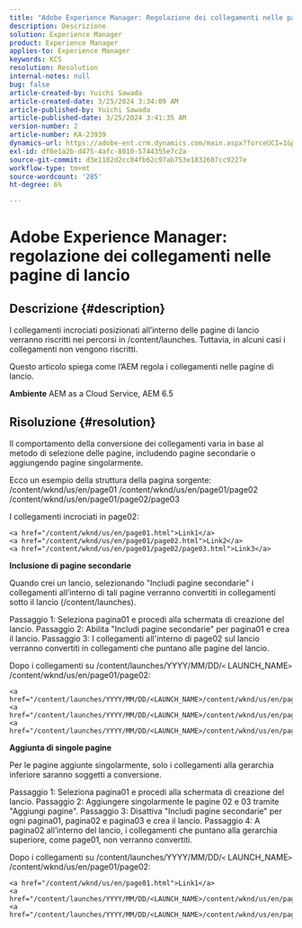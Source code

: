 ```yaml
---
title: "Adobe Experience Manager: Regolazione dei collegamenti nelle pagine di Launch"
description: Descrizione
solution: Experience Manager
product: Experience Manager
applies-to: Experience Manager
keywords: KCS
resolution: Resolution
internal-notes: null
bug: false
article-created-by: Yuichi Sawada
article-created-date: 3/25/2024 3:34:09 AM
article-published-by: Yuichi Sawada
article-published-date: 3/25/2024 3:41:35 AM
version-number: 2
article-number: KA-23939
dynamics-url: https://adobe-ent.crm.dynamics.com/main.aspx?forceUCI=1&pagetype=entityrecord&etn=knowledgearticle&id=68840384-58ea-ee11-a204-6045bd006268
exl-id: df0e1a2b-d475-4afc-8010-5744355e7c2a
source-git-commit: d3e1182d2cc84fb62c97ab753e1832607cc9227e
workflow-type: tm+mt
source-wordcount: '285'
ht-degree: 6%

---
```


# Adobe Experience Manager: regolazione dei collegamenti nelle pagine di lancio

## Descrizione {#description}


I collegamenti incrociati posizionati all’interno delle pagine di lancio verranno riscritti nei percorsi in /content/launches. Tuttavia, in alcuni casi i collegamenti non vengono riscritti.

Questo articolo spiega come l’AEM regola i collegamenti nelle pagine di lancio.

<b>Ambiente</b>
AEM as a Cloud Service, AEM 6.5


## Risoluzione {#resolution}


Il comportamento della conversione dei collegamenti varia in base al metodo di selezione delle pagine, includendo pagine secondarie o aggiungendo pagine singolarmente.

Ecco un esempio della struttura della pagina sorgente: /content/wknd/us/en/page01 /content/wknd/us/en/page01/page02 /content/wknd/us/en/page01/page02/page03

I collegamenti incrociati in page02:


```
<a href="/content/wknd/us/en/page01.html">Link1</a>
<a href="/content/wknd/us/en/page01/page02.html">Link2</a>
<a href="/content/wknd/us/en/page01/page02/page03.html">Link3</a>
```


<b>Inclusione di pagine secondarie</b>

Quando crei un lancio, selezionando &quot;Includi pagine secondarie&quot; i collegamenti all’interno di tali pagine verranno convertiti in collegamenti sotto il lancio (/content/launches).

Passaggio 1: Seleziona pagina01 e procedi alla schermata di creazione del lancio.
Passaggio 2: Abilita &quot;Includi pagine secondarie&quot; per pagina01 e crea il lancio.
Passaggio 3: I collegamenti all&#39;interno di page02 sul lancio verranno convertiti in collegamenti che puntano alle pagine del lancio.

Dopo i collegamenti su /content/launches/YYYY/MM/DD/`<` LAUNCH_NAME`>` /content/wknd/us/en/page01/page02:


```
<a href="/content/launches/YYYY/MM/DD/<LAUNCH_NAME>/content/wknd/us/en/page01.html">Link1</a>
<a href="/content/launches/YYYY/MM/DD/<LAUNCH_NAME>/content/wknd/us/en/page01/page02.html">Link2</a>
<a href="/content/launches/YYYY/MM/DD/<LAUNCH_NAME>/content/wknd/us/en/page01/page02/page03.html">Link3</a>
```


<b>Aggiunta di singole pagine</b>

Per le pagine aggiunte singolarmente, solo i collegamenti alla gerarchia inferiore saranno soggetti a conversione.

Passaggio 1: Seleziona pagina01 e procedi alla schermata di creazione del lancio.
Passaggio 2: Aggiungere singolarmente le pagine 02 e 03 tramite &quot;Aggiungi pagine&quot;.
Passaggio 3: Disattiva &quot;Includi pagine secondarie&quot; per ogni pagina01, pagina02 e pagina03 e crea il lancio.
Passaggio 4: A pagina02 all’interno del lancio, i collegamenti che puntano alla gerarchia superiore, come page01, non verranno convertiti.

Dopo i collegamenti su /content/launches/YYYY/MM/DD/`<` LAUNCH_NAME`>` /content/wknd/us/en/page01/page02:


```
<a href="/content/wknd/us/en/page01.html">Link1</a> 
<a href="/content/launches/YYYY/MM/DD/<LAUNCH_NAME>/content/wknd/us/en/page01/page02.html">Link2</a>
<a href="/content/launches/YYYY/MM/DD/<LAUNCH_NAME>/content/wknd/us/en/page01/page02/page03.html">Link3</a>
```
